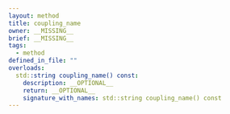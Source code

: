 ```yaml
---
layout: method
title: coupling_name
owner: __MISSING__
brief: __MISSING__
tags:
  - method
defined_in_file: ""
overloads:
  std::string coupling_name() const:
    description: __OPTIONAL__
    return: __OPTIONAL__
    signature_with_names: std::string coupling_name() const
---
```

